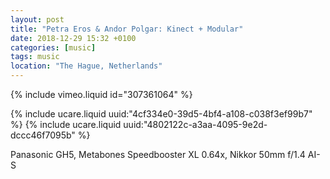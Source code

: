 ```yaml
---
layout: post
title: "Petra Eros & Andor Polgar: Kinect + Modular"
date: 2018-12-29 15:32 +0100
categories: [music]
tags: music
location: "The Hague, Netherlands"
---
```


{% include vimeo.liquid id="307361064" %}

{% include ucare.liquid uuid:"4cf334e0-39d5-4bf4-a108-c038f3ef99b7" %}
{% include ucare.liquid uuid:"4802122c-a3aa-4095-9e2d-dccc46f7095b" %}

Panasonic GH5, Metabones Speedbooster XL 0.64x, Nikkor 50mm f/1.4 AI-S

